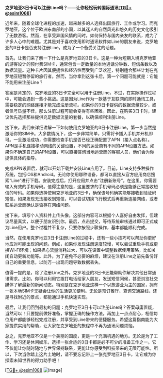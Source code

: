 **克罗地亚3日卡可以注册Line吗？——让你轻松玩转国际通讯[[TG💪+ @esim1088](https://t.me/s/esim1088)]**

近年来，随着全球化进程的加速，越来越多的人选择出国旅行、工作或学习。而克罗地亚，这个位于欧洲东南部的小国，以其迷人的自然风光和悠久的历史文化吸引了无数游客。然而，在享受异国风情的同时，如何保持与国内亲友的联系，成为了许多人心中的难题。尤其是对于喜欢使用即时通讯软件如Line的朋友来说，克罗地亚的3日卡是否支持注册Line，成为了一个备受关注的话题。

首先，让我们来了解一下什么是克罗地亚的3日卡。这是一种为短期入境克罗地亚的游客设计的预付费SIM卡，通常包含一定数量的本地通话分钟数、短信条数以及数据流量。这种卡片因其便捷性和经济性而受到广泛欢迎，特别适合那些计划在克罗地亚短暂停留的旅行者。然而，当你拿到这张卡后，第一个问题可能就是：它能不能用来注册Line？

答案是肯定的，克罗地亚的3日卡完全可以用于注册Line。不过，在实际操作过程中，可能会遇到一些小挑战。这是因为Line作为一款基于互联网的即时通讯工具，需要稳定的网络连接才能完成注册流程。如果你的3日卡提供的数据流量较少，或者信号质量不佳，那么注册过程可能会变得有些困难。因此，在购买3日卡时，建议优先选择那些提供充足数据流量的套餐，以确保顺利注册Line。

接下来，我们来详细讲解一下如何使用克罗地亚的3日卡注册Line。第一步当然是激活你的SIM卡。大多数情况下，这一步非常简单，只需将卡插入手机并开机即可。一旦激活成功，你需要检查手机是否已经正确配置了APN（接入点名称）。APN是手机连接移动网络的关键设置，不同的运营商有不同的APN设置方法。如果你不确定自己的APN设置，可以直接咨询当地运营商的客服人员，他们会为你提供具体的指导。

完成APN设置后，就可以开始下载并安装Line应用了。目前，Line支持多种操作系统，包括iOS和Android。无论你使用哪种设备，都可以直接从官方应用商店搜索“Line”进行下载。安装完成后，打开应用并点击“注册新账号”。在这里，你需要输入有效的手机号码。值得注意的是，这里要求的手机号码必须是能够正常接收短信的号码。如果你选择使用克罗地亚的3日卡，确保该号码确实能够接收到验证码短信。如果发现无法接收到短信，可以尝试切换飞行模式后再重新连接网络，或者联系运营商确认是否存在网络问题。

接下来，填写个人资料并上传头像。这部分内容可以根据个人喜好自由发挥，但建议尽量真实，以便于朋友识别你。最后，点击提交，等待系统审核通过即可正式成为Line用户。整个过程并不复杂，只要你按照步骤操作，基本都能顺利完成。

当然，在使用克罗地亚3日卡注册Line的过程中，还有一些小技巧可以帮助你更好地应对可能出现的问题。例如，如果你发现注册速度较慢，可以尝试重启手机或更换Wi-Fi环境；如果担心流量消耗过大，可以在设置中调整数据使用策略，比如关闭自动更新功能等。此外，为了避免不必要的麻烦，建议在注册Line之前先备份好自己的重要信息，以防万一出现问题导致数据丢失。

值得一提的是，除了注册Line之外，克罗地亚的3日卡还能帮助你解决其他日常通讯需求。比如，你可以利用它拨打电话给家人朋友，发送短信问候，甚至浏览社交媒体了解最新的新闻动态。特别是在克罗地亚这样一个以旅游业为主的国家，拥有一张本地SIM卡无疑会让你的生活更加便利。无论是预订餐厅、查询交通路线，还是寻找附近的景点，都能通过手机快速实现。

最后，让我们回到最初的问题：克罗地亚3日卡可以注册Line吗？答案毋庸置疑，当然可以！只要提前做好准备，掌握正确的操作方法，再加上一点点耐心，相信每位用户都能够轻松完成注册，并享受到Line带来的便捷服务。希望这篇指南能为大家提供实用的帮助，让大家在克罗地亚的旅程中不再为通讯问题烦恼。

总之，克罗地亚不仅是一个美丽的国度，更是一个充满机遇的地方。无论是为了工作、学习还是休闲娱乐，选择一张合适的3日卡都是必不可少的准备工作之一。它不仅能让你随时随地与世界保持联系，更能让你感受到科技带来的无限可能性。所以，下次当你踏上这片土地时，请不要忘记带上一张克罗地亚3日卡，让它成为你探索未知世界的得力助手吧！

[[TG💪+ @esim1088](https://t.me/s/esim1088) ![Image](https://i.postimg.cc/4NQfJmqS/Snipaste-2025-05-13-00-14-12.png)]